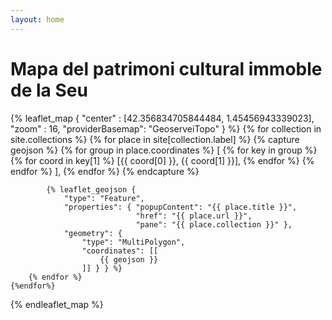 ```yaml
---
layout: home
---
```


# Mapa del patrimoni cultural immoble de la Seu

{% leaflet_map { "center" : [42.356834705844484, 1.45456943339023], "zoom" : 16, "providerBasemap": "GeoserveiTopo" } %}
    {% for collection in site.collections %}
        {% for place in site[collection.label] %}
            {% capture geojson %}
                {% for group in place.coordinates %}
                    [
                    {% for key in group %}
                        {% for coord in key[1] %}
                            [{{ coord[0] }}, {{ coord[1] }}],
                        {% endfor %}
                    {% endfor %}
                    ],
                {% endfor %}
            {% endcapture %}

            {% leaflet_geojson {
                "type": "Feature",
                "properties": { "popupContent": "{{ place.title }}",
                                "href": "{{ place.url }}",
                                "pane": "{{ place.collection }}" },
                "geometry": {
                    "type": "MultiPolygon",
                    "coordinates": [[
                        {{ geojson }}
                    ]] } } %}
        {% endfor %}
    {%endfor%}
{% endleaflet_map %}